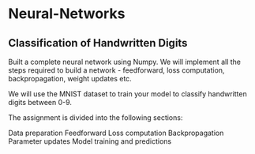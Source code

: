 # Neural-Networks
## Classification of Handwritten Digits 
 
 
 Built a complete neural network using Numpy. We will implement all the steps required to build a network - feedforward, loss computation, backpropagation, weight updates etc.


We will use the MNIST dataset to train your model to classify handwritten digits between 0-9.

The assignment is divided into the following sections:

Data preparation
Feedforward
Loss computation
Backpropagation
Parameter updates
Model training and predictions
